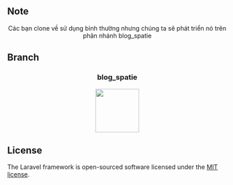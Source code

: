 ## Note
<p align="center">Các bạn clone về sử dụng bình thường nhưng chúng ta sẽ phát triển nó trên phân nhánh blog_spatie</p>

## Branch
<h3 align="center">blog_spatie</h3>

<p align="center"><a href="https://laravel.com" target="_blank"><img src="https://raw.githubusercontent.com/laravel/art/master/logo-lockup/5%20SVG/2%20CMYK/1%20Full%20Color/laravel-logolockup-cmyk-red.svg" width="100"></a></p>

## License

The Laravel framework is open-sourced software licensed under the [MIT license](https://opensource.org/licenses/MIT).
